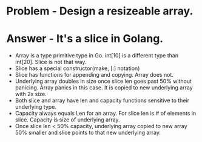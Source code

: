 # Problem - Design a resizeable array.
# Answer - It's a slice in Golang.
-  Array is a type primitive type in Go. int[10] is a different type than int[20].  Slice is not that way.
-  Slice has a special constructor(make, [:] notation)
-  Slice has functions for appending and copying. Array does not.
-  Underlying array doubles in size once slice len goes past 50% without panicing. Array panics in this case.
      It is copied to new underlying array with 2x size.
-  Both slice and array have len and capacity functions sensitive to their underlying type.
-  Capacity always equals Len for an array.  For slice len is # of elements in slice. Capacity is size of underlying array.
-  Once slice len < 50% capacity, underlying array copied to new array 50% smaller and slice points to that new underlying array.